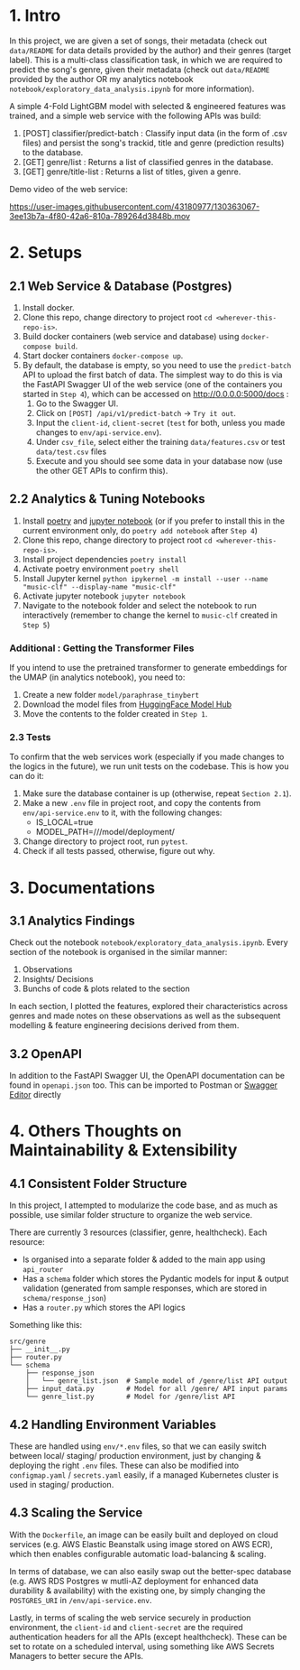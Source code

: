# 1. Intro

In this project, we are given a set of songs, their metadata (check out `data/README` for data details provided by the author) and their genres (target label). This is a multi-class classification task, in which we are required to predict the song's genre, given their metadata (check out `data/README` provided by the author OR my analytics notebook `notebook/exploratory_data_analysis.ipynb` for more information).

A simple 4-Fold LightGBM model with selected & engineered features was trained, and a simple web service with the following APIs was build:
1. [POST] classifier/predict-batch : Classify input data (in the form of .csv files) and persist the song's trackid, title and genre (prediction results) to the database.
2. [GET] genre/list : Returns a list of classified genres in the database.
3. [GET] genre/title-list : Returns a list of titles, given a genre.

Demo video of the web service:


https://user-images.githubusercontent.com/43180977/130363067-3ee13b7a-4f80-42a6-810a-789264d3848b.mov



# 2. Setups

## 2.1 Web Service & Database (Postgres)
1. Install docker.
2. Clone this repo, change directory to project root `cd <wherever-this-repo-is>`.
3. Build docker containers (web service and database) using `docker-compose build`.
4. Start docker containers `docker-compose up`.
5. By default, the database is empty, so you need to use the `predict-batch` API to upload the first batch of data. The simplest way to do this is via the FastAPI Swagger UI of the web service (one of the containers you started in `Step 4`), which can be accessed on http://0.0.0.0:5000/docs : 
    1. Go to the Swagger UI.
    2. Click on `[POST] /api/v1/predict-batch` -> `Try it out`.
    3. Input the `client-id`, `client-secret` (`test` for both, unless you made changes to `env/api-service.env`).
    4. Under `csv_file`, select either the training `data/features.csv` or test `data/test.csv` files
    5. Execute and you should see some data in your database now (use the other GET APIs to confirm this).

## 2.2 Analytics & Tuning Notebooks
1. Install [poetry](https://python-poetry.org/docs/#installation) and [jupyter notebook](https://jupyter.org/install) (or if you prefer to install this in the current environment only, do `poetry add notebook` after `Step 4`)
2. Clone this repo, change directory to project root `cd <wherever-this-repo-is>`.
3. Install project dependencies `poetry install`
4. Activate poetry environment `poetry shell`
5. Install Jupyter kernel `python ipykernel -m install --user --name "music-clf" --display-name "music-clf"`
6. Activate jupyter notebook `jupyter notebook`
7. Navigate to the notebook folder and select the notebook to run interactively (remember to change the kernel to `music-clf` created in `Step 5`)

### Additional : Getting the Transformer Files
If you intend to use the pretrained transformer to generate embeddings for the UMAP (in analytics notebook), you need to:
1. Create a new folder `model/paraphrase_tinybert`
2. Download the model files from [HuggingFace Model Hub](https://huggingface.co/sentence-transformers/paraphrase-TinyBERT-L6-v2)
3. Move the contents to the folder created in `Step 1`.

### 2.3 Tests
To confirm that the web services work (especially if you made changes to the logics in the future), we run unit tests on the codebase. This is how you can do it:
1. Make sure the database container is up (otherwise, repeat `Section 2.1`).
2. Make a new `.env` file in project root, and copy the contents from `env/api-service.env` to it, with the following changes:
    - IS_LOCAL=true
    - MODEL_PATH=/<your-full-home-path>/<this-project>/model/deployment/
3. Change directory to project root, run `pytest`.
4. Check if all tests passed, otherwise, figure out why.

# 3. Documentations

## 3.1 Analytics Findings
Check out the notebook `notebook/exploratory_data_analysis.ipynb`. Every section of the notebook is organised in the similar manner:
1. Observations
2. Insights/ Decisions
3. Bunchs of code & plots related to the section

In each section, I plotted the features, explored their characteristics across genres and made notes on these observations as well as the subsequent modelling & feature engineering decisions derived from them.

## 3.2 OpenAPI
In addition to the FastAPI Swagger UI, the OpenAPI documentation can be found in `openapi.json` too. This can be imported to Postman or [Swagger Editor](https://editor.swagger.io/) directly

# 4. Others Thoughts on Maintainability & Extensibility

## 4.1 Consistent Folder Structure
In this project, I attempted to modularize the code base, and as much as possible, use similar folder structure to organize the web service.

There are currently 3 resources (classifier, genre, healthcheck). Each resource:
- Is organised into a separate folder & added to the main app using `api_router`
- Has a `schema` folder which stores the Pydantic models for input & output validation (generated from sample responses, which are stored in `schema/response_json`)
- Has a `router.py` which stores the API logics

Something like this:

```
src/genre
├── __init__.py
├── router.py
└── schema
    ├── response_json
    │   └── genre_list.json  # Sample model of /genre/list API output
    ├── input_data.py        # Model for all /genre/ API input params
    └── genre_list.py        # Model for /genre/list API
```

## 4.2 Handling Environment Variables
These are handled using `env/*.env` files, so that we can easily switch between local/ staging/ production environment, just by changing & deploying the right `.env` files. These can also be modified into `configmap.yaml` / `secrets.yaml` easily, if a managed Kubernetes cluster is used in staging/ production.

## 4.3 Scaling the Service
With the `Dockerfile`, an image can be easily built and deployed on cloud services (e.g. AWS Elastic Beanstalk using image stored on AWS ECR), which then enables configurable automatic load-balancing & scaling.

In terms of database, we can also easily swap out the better-spec database (e.g. AWS RDS Postgres w mutli-AZ deployment for enhanced data durability & availability) with the existing one, by simply changing the `POSTGRES_URI` in `/env/api-service.env`.

Lastly, in terms of scaling the web service securely in production environment, the `client-id` and `client-secret` are the required authentication headers for all the APIs (except healthcheck). These can be set to rotate on a scheduled interval, using something like AWS Secrets Managers to better secure the APIs.